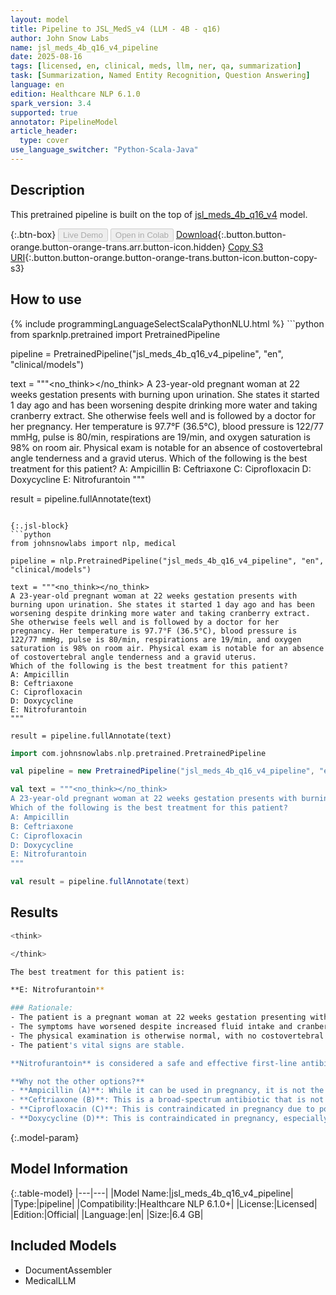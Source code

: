 ```yaml
---
layout: model
title: Pipeline to JSL_MedS_v4 (LLM - 4B - q16)
author: John Snow Labs
name: jsl_meds_4b_q16_v4_pipeline
date: 2025-08-16
tags: [licensed, en, clinical, meds, llm, ner, qa, summarization]
task: [Summarization, Named Entity Recognition, Question Answering]
language: en
edition: Healthcare NLP 6.1.0
spark_version: 3.4
supported: true
annotator: PipelineModel
article_header:
  type: cover
use_language_switcher: "Python-Scala-Java"
---
```


## Description

This pretrained pipeline is built on the top of [jsl_meds_4b_q16_v4](https://nlp.johnsnowlabs.com/2025/08/05/jsl_meds_4b_q16_v4_en.html) model.

{:.btn-box}
<button class="button button-orange" disabled>Live Demo</button>
<button class="button button-orange" disabled>Open in Colab</button>
[Download](https://s3.amazonaws.com/auxdata.johnsnowlabs.com/clinical/models/jsl_meds_4b_q16_v4_pipeline_en_6.1.0_3.4_1755308468058.zip){:.button.button-orange.button-orange-trans.arr.button-icon.hidden}
[Copy S3 URI](s3://auxdata.johnsnowlabs.com/clinical/models/jsl_meds_4b_q16_v4_pipeline_en_6.1.0_3.4_1755308468058.zip){:.button.button-orange.button-orange-trans.button-icon.button-copy-s3}

## How to use



<div class="tabs-box" markdown="1">
{% include programmingLanguageSelectScalaPythonNLU.html %}
```python
from sparknlp.pretrained import PretrainedPipeline

pipeline = PretrainedPipeline("jsl_meds_4b_q16_v4_pipeline", "en", "clinical/models")

text = """<no_think></no_think>
A 23-year-old pregnant woman at 22 weeks gestation presents with burning upon urination. She states it started 1 day ago and has been worsening despite drinking more water and taking cranberry extract. She otherwise feels well and is followed by a doctor for her pregnancy. Her temperature is 97.7°F (36.5°C), blood pressure is 122/77 mmHg, pulse is 80/min, respirations are 19/min, and oxygen saturation is 98% on room air. Physical exam is notable for an absence of costovertebral angle tenderness and a gravid uterus.
Which of the following is the best treatment for this patient?
A: Ampicillin
B: Ceftriaxone
C: Ciprofloxacin
D: Doxycycline
E: Nitrofurantoin
"""

result = pipeline.fullAnnotate(text)
```

{:.jsl-block}
```python
from johnsnowlabs import nlp, medical

pipeline = nlp.PretrainedPipeline("jsl_meds_4b_q16_v4_pipeline", "en", "clinical/models")

text = """<no_think></no_think>
A 23-year-old pregnant woman at 22 weeks gestation presents with burning upon urination. She states it started 1 day ago and has been worsening despite drinking more water and taking cranberry extract. She otherwise feels well and is followed by a doctor for her pregnancy. Her temperature is 97.7°F (36.5°C), blood pressure is 122/77 mmHg, pulse is 80/min, respirations are 19/min, and oxygen saturation is 98% on room air. Physical exam is notable for an absence of costovertebral angle tenderness and a gravid uterus.
Which of the following is the best treatment for this patient?
A: Ampicillin
B: Ceftriaxone
C: Ciprofloxacin
D: Doxycycline
E: Nitrofurantoin
"""

result = pipeline.fullAnnotate(text)
```
```scala
import com.johnsnowlabs.nlp.pretrained.PretrainedPipeline

val pipeline = new PretrainedPipeline("jsl_meds_4b_q16_v4_pipeline", "en", "clinical/models")

val text = """<no_think></no_think>
A 23-year-old pregnant woman at 22 weeks gestation presents with burning upon urination. She states it started 1 day ago and has been worsening despite drinking more water and taking cranberry extract. She otherwise feels well and is followed by a doctor for her pregnancy. Her temperature is 97.7°F (36.5°C), blood pressure is 122/77 mmHg, pulse is 80/min, respirations are 19/min, and oxygen saturation is 98% on room air. Physical exam is notable for an absence of costovertebral angle tenderness and a gravid uterus.
Which of the following is the best treatment for this patient?
A: Ampicillin
B: Ceftriaxone
C: Ciprofloxacin
D: Doxycycline
E: Nitrofurantoin
"""

val result = pipeline.fullAnnotate(text)
```
</div>

## Results

```bash
<think>

</think>

The best treatment for this patient is:

**E: Nitrofurantoin**

### Rationale:
- The patient is a pregnant woman at 22 weeks gestation presenting with symptoms of a urinary tract infection (UTI) (burning upon urination).
- The symptoms have worsened despite increased fluid intake and cranberry extract.
- The physical examination is otherwise normal, with no costovertebral angle tenderness.
- The patient's vital signs are stable.

**Nitrofurantoin** is considered a safe and effective first-line antibiotic for treating uncomplicated UTIs in pregnant women. It has a favorable safety profile during pregnancy and is not associated with significant teratogenic effects.

**Why not the other options?**
- **Ampicillin (A)**: While it can be used in pregnancy, it is not the first-line treatment for UTIs.
- **Ceftriaxone (B)**: This is a broad-spectrum antibiotic that is not typically used for uncomplicated UTIs in pregnancy.
- **Ciprofloxacin (C)**: This is contraindicated in pregnancy due to potential risks to the fetus.
- **Doxycycline (D)**: This is contraindicated in pregnancy, especially in the first trimester, and is not recommended for use during pregnancy.
```

{:.model-param}
## Model Information

{:.table-model}
|---|---|
|Model Name:|jsl_meds_4b_q16_v4_pipeline|
|Type:|pipeline|
|Compatibility:|Healthcare NLP 6.1.0+|
|License:|Licensed|
|Edition:|Official|
|Language:|en|
|Size:|6.4 GB|

## Included Models

- DocumentAssembler
- MedicalLLM